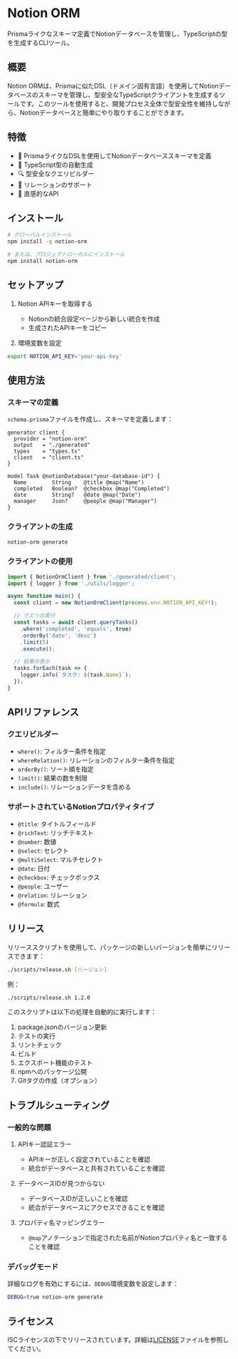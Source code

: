 # Notion ORM

Prismaライクなスキーマ定義でNotionデータベースを管理し、TypeScriptの型を生成するCLIツール。

## 概要

Notion ORMは、Prismaに似たDSL（ドメイン固有言語）を使用してNotionデータベースのスキーマを管理し、型安全なTypeScriptクライアントを生成するツールです。このツールを使用すると、開発プロセス全体で型安全性を維持しながら、Notionデータベースと簡単にやり取りすることができます。

## 特徴

- 📝 PrismaライクなDSLを使用してNotionデータベーススキーマを定義
- 🔄 TypeScript型の自動生成
- 🔍 型安全なクエリビルダー
- 🔗 リレーションのサポート
- 🎯 直感的なAPI

## インストール

```bash
# グローバルインストール
npm install -g notion-orm

# または、プロジェクトローカルにインストール
npm install notion-orm
```

## セットアップ

1. Notion APIキーを取得する
   - Notionの統合設定ページから新しい統合を作成
   - 生成されたAPIキーをコピー

2. 環境変数を設定
```bash
export NOTION_API_KEY='your-api-key'
```

## 使用方法

### スキーマの定義

`schema.prisma`ファイルを作成し、スキーマを定義します：

```prisma
generator client {
  provider = "notion-orm"
  output   = "./generated"
  types    = "types.ts"
  client   = "client.ts"
}

model Task @notionDatabase("your-database-id") {
  Name        String    @title @map("Name")
  completed   Boolean?  @checkbox @map("Completed")
  date        String?   @date @map("Date")
  manager     Json?     @people @map("Manager")
}
```

### クライアントの生成

```bash
notion-orm generate
```

### クライアントの使用

```typescript
import { NotionOrmClient } from './generated/client';
import { logger } from './utils/logger';

async function main() {
  const client = new NotionOrmClient(process.env.NOTION_API_KEY!);

  // クエリの実行
  const tasks = await client.queryTasks()
    .where('completed', 'equals', true)
    .orderBy('date', 'desc')
    .limit(5)
    .execute();

  // 結果の表示
  tasks.forEach(task => {
    logger.info(`タスク: ${task.Name}`);
  });
}
```

## APIリファレンス

### クエリビルダー

- `where()`: フィルター条件を指定
- `whereRelation()`: リレーションのフィルター条件を指定
- `orderBy()`: ソート順を指定
- `limit()`: 結果の数を制限
- `include()`: リレーションデータを含める

### サポートされているNotionプロパティタイプ

- `@title`: タイトルフィールド
- `@richText`: リッチテキスト
- `@number`: 数値
- `@select`: セレクト
- `@multiSelect`: マルチセレクト
- `@date`: 日付
- `@checkbox`: チェックボックス
- `@people`: ユーザー
- `@relation`: リレーション
- `@formula`: 数式

## リリース

リリーススクリプトを使用して、パッケージの新しいバージョンを簡単にリリースできます：

```bash
./scripts/release.sh [バージョン]
```

例：
```bash
./scripts/release.sh 1.2.0
```

このスクリプトは以下の処理を自動的に実行します：
1. package.jsonのバージョン更新
2. テストの実行
3. リントチェック
4. ビルド
5. エクスポート機能のテスト
6. npmへのパッケージ公開
7. Gitタグの作成（オプション）

## トラブルシューティング

### 一般的な問題

1. APIキー認証エラー
   - APIキーが正しく設定されていることを確認
   - 統合がデータベースと共有されていることを確認

2. データベースIDが見つからない
   - データベースIDが正しいことを確認
   - 統合がデータベースにアクセスできることを確認

3. プロパティ名マッピングエラー
   - `@map`アノテーションで指定された名前がNotionプロパティ名と一致することを確認

### デバッグモード

詳細なログを有効にするには、`DEBUG`環境変数を設定します：

```bash
DEBUG=true notion-orm generate
```

## ライセンス

ISCライセンスの下でリリースされています。詳細は[LICENSE](./LICENSE)ファイルを参照してください。
